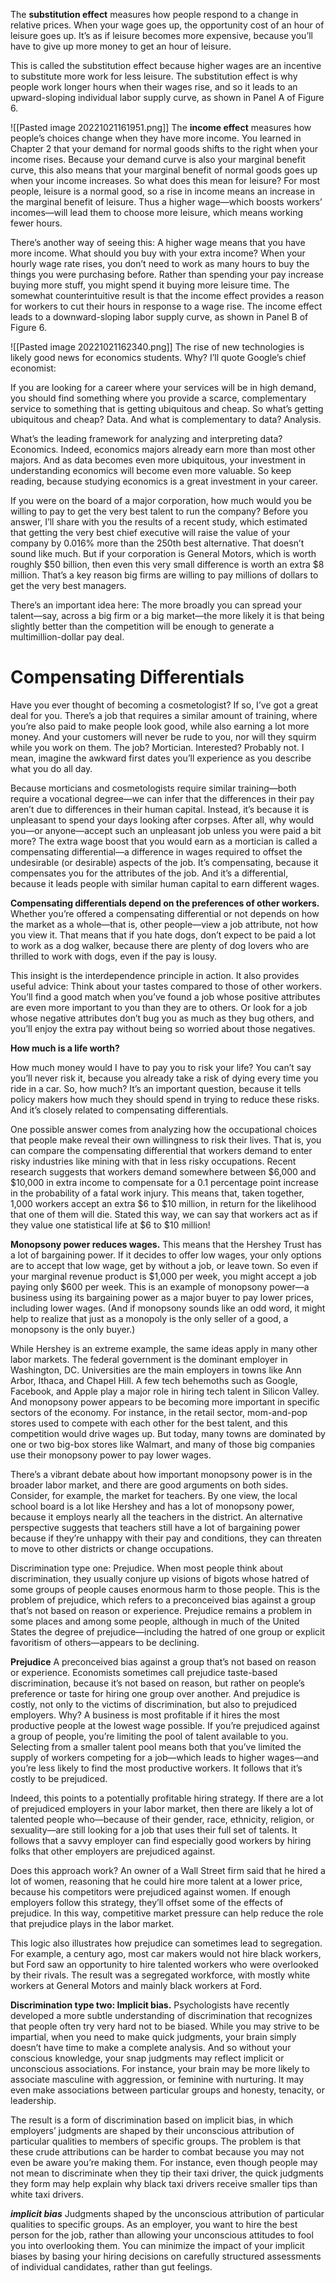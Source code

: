 The **substitution effect** measures how people respond to a change in relative prices. When your wage goes up, the opportunity cost of an hour of leisure goes up. It’s as if leisure becomes more expensive, because you’ll have to give up more money to get an hour of leisure. 

This is called the substitution effect because higher wages are an incentive to substitute more work for less leisure. The substitution effect is why people work longer hours when their wages rise, and so it leads to an upward-sloping individual labor supply curve, as shown in Panel A of Figure 6.

![[Pasted image 20221021161951.png]]
The **income effect** measures how people’s choices change when they have more income. You learned in Chapter 2 that your demand for normal goods shifts to the right when your income rises. Because your demand curve is also your marginal benefit curve, this also means that your marginal benefit of normal goods goes up when your income increases. So what does this mean for leisure? For most people, leisure is a normal good, so a rise in income means an increase in the marginal benefit of leisure. Thus a higher wage—which boosts workers’ incomes—will lead them to choose more leisure, which means working fewer hours.

There’s another way of seeing this: A higher wage means that you have more income. What should you buy with your extra income? When your hourly wage rate rises, you don’t need to work as many hours to buy the things you were purchasing before. Rather than spending your pay increase buying more stuff, you might spend it buying more leisure time. The somewhat counterintuitive result is that the income effect provides a reason for workers to cut their hours in response to a wage rise. The income effect leads to a downward-sloping labor supply curve, as shown in Panel B of Figure 6.

![[Pasted image 20221021162340.png]]
The rise of new technologies is likely good news for economics students. Why? I’ll quote Google’s chief economist:

If you are looking for a career where your services will be in high demand, you should find something where you provide a scarce, complementary service to something that is getting ubiquitous and cheap. So what’s getting ubiquitous and cheap? Data. And what is complementary to data? Analysis.

What’s the leading framework for analyzing and interpreting data? Economics. Indeed, economics majors already earn more than most other majors. And as data becomes even more ubiquitous, your investment in understanding economics will become even more valuable. So keep reading, because studying economics is a great investment in your career.

If you were on the board of a major corporation, how much would you be willing to pay to get the very best talent to run the company? Before you answer, I’ll share with you the results of a recent study, which estimated that getting the very best chief executive will raise the value of your company by 0.016% more than the 250th best alternative. That doesn’t sound like much. But if your corporation is General Motors, which is worth roughly $50 billion, then even this very small difference is worth an extra $8 million. That’s a key reason big firms are willing to pay millions of dollars to get the very best managers.

There’s an important idea here: The more broadly you can spread your talent—say, across a big firm or a big market—the more likely it is that being slightly better than the competition will be enough to generate a multimillion-dollar pay deal. 

# Compensating Differentials
Have you ever thought of becoming a cosmetologist? If so, I’ve got a great deal for you. There’s a job that requires a similar amount of training, where you’re also paid to make people look good, while also earning a lot more money. And your customers will never be rude to you, nor will they squirm while you work on them. The job? Mortician. Interested? Probably not. I mean, imagine the awkward first dates you’ll experience as you describe what you do all day.

Because morticians and cosmetologists require similar training—both require a vocational degree—we can infer that the differences in their pay aren’t due to differences in their human capital. Instead, it’s because it is unpleasant to spend your days looking after corpses. After all, why would you—or anyone—accept such an unpleasant job unless you were paid a bit more? The extra wage boost that you would earn as a mortician is called a compensating differential—a difference in wages required to offset the undesirable (or desirable) aspects of the job. It’s compensating, because it compensates you for the attributes of the job. And it’s a differential, because it leads people with similar human capital to earn different wages.

**Compensating differentials depend on the preferences of other workers.**
Whether you’re offered a compensating differential or not depends on how the market as a whole—that is, other people—view a job attribute, not how you view it. That means that if you hate dogs, don’t expect to be paid a lot to work as a dog walker, because there are plenty of dog lovers who are thrilled to work with dogs, even if the pay is lousy.

This insight is the interdependence principle in action. It also provides useful advice: Think about your tastes compared to those of other workers. You’ll find a good match when you’ve found a job whose positive attributes are even more important to you than they are to others. Or look for a job whose negative attributes don’t bug you as much as they bug others, and you’ll enjoy the extra pay without being so worried about those negatives.

**How much is a life worth?**

How much money would I have to pay you to risk your life? You can’t say you’ll never risk it, because you already take a risk of dying every time you ride in a car. So, how much? It’s an important question, because it tells policy makers how much they should spend in trying to reduce these risks. And it’s closely related to compensating differentials.

One possible answer comes from analyzing how the occupational choices that people make reveal their own willingness to risk their lives. That is, you can compare the compensating differential that workers demand to enter risky industries like mining with that in less risky occupations. Recent research suggests that workers demand somewhere between $6,000 and $10,000 in extra income to compensate for a 0.1 percentage point increase in the probability of a fatal work injury. This means that, taken together, 1,000 workers accept an extra $6 to $10 million, in return for the likelihood that one of them will die. Stated this way, we can say that workers act as if they value one statistical life at $6 to $10 million!

**Monopsony power reduces wages.**
This means that the Hershey Trust has a lot of bargaining power. If it decides to offer low wages, your only options are to accept that low wage, get by without a job, or leave town. So even if your marginal revenue product is $1,000 per week, you might accept a job paying only $600 per week. This is an example of monopsony power—a business using its bargaining power as a major buyer to pay lower prices, including lower wages. (And if monopsony sounds like an odd word, it might help to realize that just as a monopoly is the only seller of a good, a monopsony is the only buyer.)

While Hershey is an extreme example, the same ideas apply in many other labor markets. The federal government is the dominant employer in Washington, DC. Universities are the main employers in towns like Ann Arbor, Ithaca, and Chapel Hill. A few tech behemoths such as Google, Facebook, and Apple play a major role in hiring tech talent in Silicon Valley. And monopsony power appears to be becoming more important in specific sectors of the economy. For instance, in the retail sector, mom-and-pop stores used to compete with each other for the best talent, and this competition would drive wages up. But today, many towns are dominated by one or two big-box stores like Walmart, and many of those big companies use their monopsony power to pay lower wages.

There’s a vibrant debate about how important monopsony power is in the broader labor market, and there are good arguments on both sides. Consider, for example, the market for teachers. By one view, the local school board is a lot like Hershey and has a lot of monopsony power, because it employs nearly all the teachers in the district. An alternative perspective suggests that teachers still have a lot of bargaining power because if they’re unhappy with their pay and conditions, they can threaten to move to other districts or change occupations.

Discrimination type one: Prejudice.
When most people think about discrimination, they usually conjure up visions of bigots whose hatred of some groups of people causes enormous harm to those people. This is the problem of prejudice, which refers to a preconceived bias against a group that’s not based on reason or experience. Prejudice remains a problem in some places and among some people, although in much of the United States the degree of prejudice—including the hatred of one group or explicit favoritism of others—appears to be declining.

**Prejudice**
A preconceived bias against a group that’s not based on reason or experience.
Economists sometimes call prejudice taste-based discrimination, because it’s not based on reason, but rather on people’s preference or taste for hiring one group over another. And prejudice is costly, not only to the victims of discrimination, but also to prejudiced employers. Why? A business is most profitable if it hires the most productive people at the lowest wage possible. If you’re prejudiced against a group of people, you’re limiting the pool of talent available to you. Selecting from a smaller talent pool means both that you’ve limited the supply of workers competing for a job—which leads to higher wages—and you’re less likely to find the most productive workers. It follows that it’s costly to be prejudiced.

Indeed, this points to a potentially profitable hiring strategy. If there are a lot of prejudiced employers in your labor market, then there are likely a lot of talented people who—because of their gender, race, ethnicity, religion, or sexuality—are still looking for a job that uses their full set of talents. It follows that a savvy employer can find especially good workers by hiring folks that other employers are prejudiced against.

Does this approach work? An owner of a Wall Street firm said that he hired a lot of women, reasoning that he could hire more talent at a lower price, because his competitors were prejudiced against women. If enough employers follow this strategy, they’ll offset some of the effects of prejudice. In this way, competitive market pressure can help reduce the role that prejudice plays in the labor market.

This logic also illustrates how prejudice can sometimes lead to segregation. For example, a century ago, most car makers would not hire black workers, but Ford saw an opportunity to hire talented workers who were overlooked by their rivals. The result was a segregated workforce, with mostly white workers at General Motors and mainly black workers at Ford.

**Discrimination type two: Implicit bias.**
Psychologists have recently developed a more subtle understanding of discrimination that recognizes that people often try very hard not to be biased. While you may strive to be impartial, when you need to make quick judgments, your brain simply doesn’t have time to make a complete analysis. And so without your conscious knowledge, your snap judgments may reflect implicit or unconscious associations. For instance, your brain may be more likely to associate masculine with aggression, or feminine with nurturing. It may even make associations between particular groups and honesty, tenacity, or leadership.

The result is a form of discrimination based on implicit bias, in which employers’ judgments are shaped by their unconscious attribution of particular qualities to members of specific groups. The problem is that these crude attributions can be harder to combat because you may not even be aware you’re making them. For instance, even though people may not mean to discriminate when they tip their taxi driver, the quick judgments they form may help explain why black taxi drivers receive smaller tips than white taxi drivers.

***implicit bias***
Judgments shaped by the unconscious attribution of particular qualities to specific groups.
As an employer, you want to hire the best person for the job, rather than allowing your unconscious attitudes to fool you into overlooking them. You can minimize the impact of your implicit biases by basing your hiring decisions on carefully structured assessments of individual candidates, rather than gut feelings.